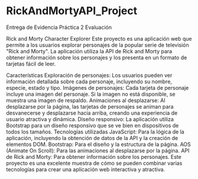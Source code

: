# RickAndMortyAPI_Project
Entrega de Evidencia Práctica 2 Evaluación

Rick and Morty Character Explorer
Este proyecto es una aplicación web que permite a los usuarios explorar personajes de la popular serie de televisión "Rick and Morty". La aplicación utiliza la API de Rick and Morty para obtener información sobre los personajes y los presenta en un formato de tarjetas fácil de leer.

Características
Exploración de personajes: Los usuarios pueden ver información detallada sobre cada personaje, incluyendo su nombre, especie, estado y tipo.
Imágenes de personajes: Cada tarjeta de personaje incluye una imagen del personaje. Si la imagen no está disponible, se muestra una imagen de respaldo.
Animaciones al desplazarse: Al desplazarse por la página, las tarjetas de personajes se animan para desvanecerse y desplazarse hacia arriba, creando una experiencia de usuario atractiva y dinámica.
Diseño responsivo: La aplicación utiliza Bootstrap para un diseño responsivo que se ve bien en dispositivos de todos los tamaños.
Tecnologías utilizadas
JavaScript: Para la lógica de la aplicación, incluyendo la obtención de datos de la API y la creación de elementos DOM.
Bootstrap: Para el diseño y la estructura de la página.
AOS (Animate On Scroll): Para las animaciones al desplazarse por la página.
API de Rick and Morty: Para obtener información sobre los personajes.
Este proyecto es una excelente muestra de cómo se pueden combinar varias tecnologías para crear una aplicación web interactiva y atractiva.